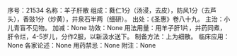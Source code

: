 序号：21534
名称：羊子肝散
组成：蕤仁1分（汤浸，去皮），防风1分（去芦头），香豉1分（炒黄），井泉石半两（细研）。
出处：《圣惠》卷八十九。
主治：小儿青盲不见物。
加减：None
功效：None
用法用量：用羊子肝1片，并药同煮，肝令烂，4-5岁儿，分作2服，以新汲水送下。
制备方法：上为细散。
临床应用：None
各家论述：None
用药禁忌：None
附注：None
